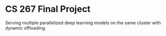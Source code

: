 # CS 267 Final Project

Serving multiple parallelized deep learning models on the same cluster with dynamic offloading.
